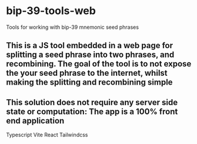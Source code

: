 # bip-39-tools-web
Tools for working with bip-39 mnemonic seed phrases 


## This is a JS tool embedded in a web page for splitting a seed phrase into two phrases, and recombining.  The goal of the tool is to not expose the your seed phrase to the internet, whilst making the splitting and recombining simple

## This solution does not require any server side state or computation:  The app is a 100% front end application

Typescript
Vite
React
Tailwindcss